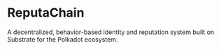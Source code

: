 # ReputaChain
A decentralized, behavior-based identity and reputation system built on Substrate for the Polkadot ecosystem.

